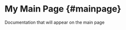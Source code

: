 My Main Page                         {#mainpage}
============

Documentation that will appear on the main page